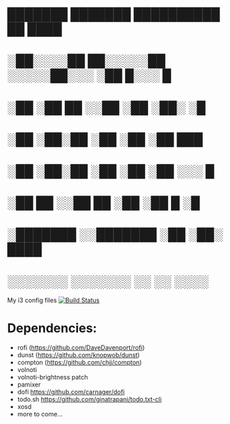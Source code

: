 #  ███████     ███████   ██████████ ██  ████ 
# ░██░░░░██   ██░░░░░██ ░░░░░██░░░ ░██ █░░░ █
# ░██    ░██ ██     ░░██    ░██    ░██░    ░█
# ░██    ░██░██      ░██    ░██    ░██   ███ 
# ░██    ░██░██      ░██    ░██    ░██  ░░░ █
# ░██    ██ ░░██     ██     ░██    ░██ █   ░█
# ░███████   ░░███████      ░██    ░██░ ████ 
# ░░░░░░░     ░░░░░░░       ░░     ░░  ░░░░  

My i3 config files  [![Build Status](https://travis-ci.org/t0mab/doti3.svg?branch=master)](https://travis-ci.org/t0mab/doti3) 

# Dependencies:

* rofi (https://github.com/DaveDavenport/rofi)
* dunst (https://github.com/knopwob/dunst)
* compton (https://github.com/chjj/compton)
* volnoti
* volnoti-brightness patch
* pamixer
* dofi https://github.com/carnager/dofi
* todo.sh https://github.com/ginatrapani/todo.txt-cli
* xosd
* more to come...
